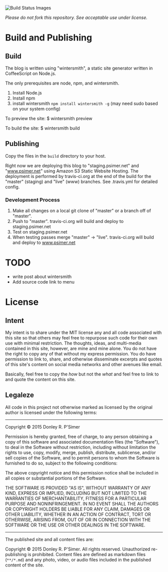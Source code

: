 <img title="Build Status Images" src="https://travis-ci.org/donleyp/www-psimer-net.svg">

*Please do not fork this repository. See acceptable use under license.*

# Build and Publishing

## Build

The blog is written using "wintersmith", a static site generator written in CoffeeScript on Node.js.

The only prerequisites are node, npm, and wintersmith.

1. Install Node.js
2. Install npm
3. install wintersmith `npm install wintersmith -g` (may need sudo based on your system config)

To preview the site:
 $ wintersmith preview

To build the site:
 $ wintersmith build

## Publishing

Copy the files in the `build` directory to your host.

Right now we are deploying this blog to "staging.psimer.net" and "www.psimer.net" using Amazon S3 Static Website Hosting. The deployment is performed by travis-ci.org at the end of the build for the "master" (staging) and "live" (www) branches. See .travis.yml for detailed config.

### Development Process

1. Make all changes on a local git clone of "master" or a branch off of "master".
2. Push to "master". travis-ci.org will build and deploy to staging.psimer.net
3. Test on staging.psimer.net
4. When testing passes merge "master" -> "live". travis-ci.org will build and deploy to www.psimer.net

# TODO

* write post about wintersmith
* Add source code link to menu

# License

## Intent

My intent is to share under the MIT license any and all code associated with this site so that others may feel free to repurpose such code for their own use with minimal restriction. The thoughts, ideas, and multi-media contained in this site, however, are mine and mine alone. You do not have the right to copy any of that without my express permission. You do have permission to link to, share, and otherwise disseminate excerpts and quotes of this site's content on social media networks and other avenues like email. 

Basically, feel free to copy the *how* but not the *what* and feel free to link to and quote the content on this site.

## Legaleze

All code in this project not otherwise marked as licensed by the original author is licensed under the following terms:

---

Copyright &copy; 2015 Donley R. P'Simer

Permission is hereby granted, free of charge, to any person obtaining a copy of this software and associated documentation files (the "Software"), to deal in the Software without restriction, including without limitation the rights to use, copy, modify, merge, publish, distribute, sublicense, and/or sell copies of the Software, and to permit persons to whom the Software is furnished to do so, subject to the following conditions:

The above copyright notice and this permission notice shall be included in all copies or substantial portions of the Software.

THE SOFTWARE IS PROVIDED "AS IS", WITHOUT WARRANTY OF ANY KIND, EXPRESS OR IMPLIED, INCLUDING BUT NOT LIMITED TO THE WARRANTIES OF MERCHANTABILITY, FITNESS FOR A PARTICULAR PURPOSE AND NONINFRINGEMENT. IN NO EVENT SHALL THE AUTHORS OR COPYRIGHT HOLDERS BE LIABLE FOR ANY CLAIM, DAMAGES OR OTHER LIABILITY, WHETHER IN AN ACTION OF CONTRACT, TORT OR OTHERWISE, ARISING FROM, OUT OF OR IN CONNECTION WITH THE SOFTWARE OR THE USE OR OTHER DEALINGS IN THE SOFTWARE.

---

The published site and all content files are:

Copyright &copy; 2015 Donley R. P'Simer. All rights reserved. Unauthorized re-publishing is prohibited. Content files are defined as markdown files (`**/*.md`) and any photo, video, or audio files included in the published content of the site.
